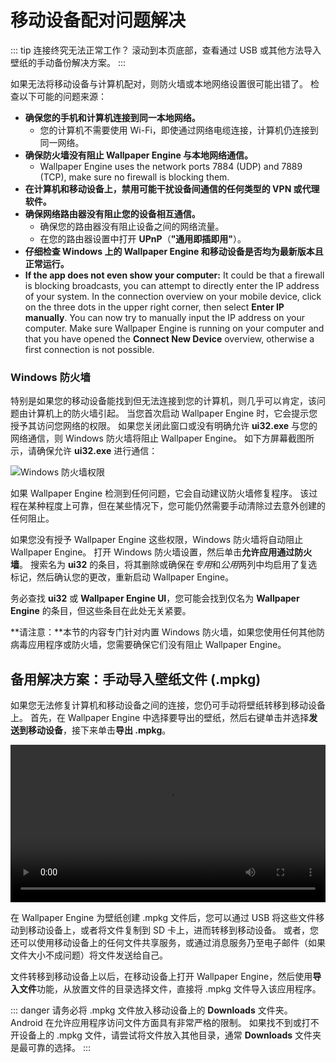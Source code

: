 # 移动设备配对问题解决

::: tip
连接终究无法正常工作？ 滚动到本页底部，查看通过 USB 或其他方法导入壁纸的手动备份解决方案。
:::

如果无法将移动设备与计算机配对，则防火墙或本地网络设置很可能出错了。 检查以下可能的问题来源：

* **确保您的手机和计算机连接到同一本地网络。**
  * 您的计算机不需要使用 Wi-Fi，即使通过网络电缆连接，计算机仍连接到同一网络。
* **确保防火墙没有阻止 Wallpaper Engine 与本地网络通信。**
  * Wallpaper Engine uses the network ports 7884 (UDP) and 7889 (TCP), make sure no firewall is blocking them.
* **在计算机和移动设备上，禁用可能干扰设备间通信的任何类型的 VPN 或代理软件。**
* **确保网络路由器没有阻止您的设备相互通信。**
    * 确保您的路由器没有阻止设备之间的网络流量。
    * 在您的路由器设置中打开 **UPnP**（**"通用即插即用"**）。
* **仔细检查 Windows 上的 Wallpaper Engine 和移动设备是否均为最新版本且正常运行。**
* **If the app does not even show your computer:** It could be that a firewall is blocking broadcasts, you can attempt to directly enter the IP address of your system. In the connection overview on your mobile device, click on the three dots in the upper right corner, then select **Enter IP manually**. You can now try to manually input the IP address on your computer. Make sure Wallpaper Engine is running on your computer and that you have opened the **Connect New Device** overview, otherwise a first connection is not possible.

### Windows 防火墙

特别是如果您的移动设备能找到但无法连接到您的计算机，则几乎可以肯定，该问题由计算机上的防火墙引起。 当您首次启动 Wallpaper Engine 时，它会提示您授予其访问您网络的权限。 如果您关闭此窗口或没有明确允许 **ui32.exe** 与您的网络通信，则 Windows 防火墙将阻止 Wallpaper Engine。 如下方屏幕截图所示，请确保允许 **ui32.exe** 进行通信：

![Windows 防火墙权限](/img/faq/windows_defender.png)

如果 Wallpaper Engine 检测到任何问题，它会自动建议防火墙修复程序。 该过程在某种程度上可靠，但在某些情况下，您可能仍然需要手动清除过去意外创建的任何阻止。

如果您没有授予 Wallpaper Engine 这些权限，Windows 防火墙将自动阻止 Wallpaper Engine。 打开 Windows 防火墙设置，然后单击**允许应用通过防火墙**。 搜索名为 **ui32** 的条目，将其删除或确保在*专用*和*公用*两列中均启用了复选标记，然后确认您的更改，重新启动 Wallpaper Engine。

务必查找 **ui32** 或 **Wallpaper Engine UI**，您可能会找到仅名为 **Wallpaper Engine** 的条目，但这些条目在此处无关紧要。

**请注意：**本节的内容专门针对内置 Windows 防火墙，如果您使用任何其他防病毒应用程序或防火墙，您需要确保它们没有阻止 Wallpaper Engine。

## 备用解决方案：手动导入壁纸文件 (.mpkg)

如果您无法修复计算机和移动设备之间的连接，您仍可手动将壁纸转移到移动设备上。 首先，在 Wallpaper Engine 中选择要导出的壁纸，然后右键单击并选择**发送到移动设备**，接下来单击**导出 .mpkg**。

<video width="100%" controls autoplay loop>
  <source src="/videos/mobile_export.mp4" type="video/mp4">
  您的浏览器不支持视频标签。
</video>

在 Wallpaper Engine 为壁纸创建 .mpkg 文件后，您可以通过 USB 将这些文件移动到移动设备上，或者将文件复制到 SD 卡上，进而转移到移动设备。 或者，您还可以使用移动设备上的任何文件共享服务，或通过消息服务乃至电子邮件（如果文件大小不成问题）将文件发送给自己。

文件转移到移动设备上以后，在移动设备上打开 Wallpaper Engine，然后使用**导入文件**功能，从放置文件的目录选择文件，直接将 .mpkg 文件导入该应用程序。

::: danger
请务必将 .mpkg 文件放入移动设备上的 **Downloads** 文件夹。 Android 在允许应用程序访问文件方面具有非常严格的限制。 如果找不到或打不开设备上的 .mpkg 文件，请尝试将文件放入其他目录，通常 **Downloads** 文件夹是最可靠的选择。
:::